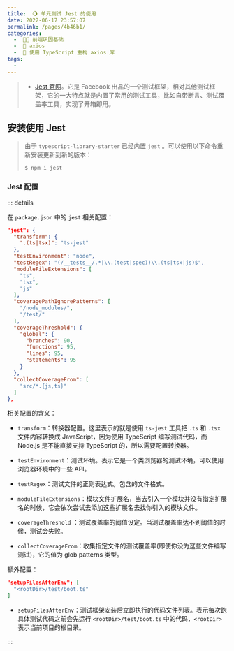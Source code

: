 ```yaml
---
title:  🌖 单元测试 Jest 的使用
date: 2022-06-17 23:57:07
permalink: /pages/4b46b1/
categories:
  -  🚶🏻 前端巩固基础
  -  🚟 axios
  -  💽 使用 TypeScript 重构 axios 库
tags:
  - 
---
```

> + [Jest 官网](https://jestjs.io/en/)。它是 Facebook 出品的一个测试框架，相对其他测试框架，它的一大特点就是内置了常用的测试工具，比如自带断言、测试覆盖率工具，实现了开箱即用。



## 安装使用 Jest

> 由于 `typescript-library-starter` 已经内置 `jest` 。可以使用以下命令重新安装更新到新的版本：
>
> ```shell
> $ npm i jest
> ```



### Jest 配置

::: details

在 `package.json` 中的 `jest` 相关配置：

```json
"jest": {
  "transform": {
    ".(ts|tsx)": "ts-jest"
  },
  "testEnvironment": "node",
  "testRegex": "(/__tests__/.*|\\.(test|spec))\\.(ts|tsx|js)$",
  "moduleFileExtensions": [
    "ts",
    "tsx",
    "js"
  ],
  "coveragePathIgnorePatterns": [
    "/node_modules/",
    "/test/"
  ],
  "coverageThreshold": {
    "global": {
      "branches": 90,
      "functions": 95,
      "lines": 95,
      "statements": 95
    }
  },
  "collectCoverageFrom": [
    "src/*.{js,ts}"
  ]
},
```

相关配置的含义：

+ `transform`：转换器配置。这里表示的就是使用 `ts-jest` 工具把 `.ts` 和 `.tsx` 文件内容转换成 JavaScript，因为使用 TypeScript 编写测试代码，而 Node.js 是不能直接支持 TypeScript 的，所以需要配置转换器。
+ `testEnvironment`：测试环境。表示它是一个类浏览器的测试环境，可以使用浏览器环境中的一些 API。
+ `testRegex`：测试文件的正则表达式。包含的文件格式。
+ `moduleFileExtensions`：模块文件扩展名，当去引入一个模块并没有指定扩展名的时候，它会依次尝试去添加这些扩展名去找你引入的模块文件。

+ `coverageThreshold` ：测试覆盖率的阈值设定。当测试覆盖率达不到阈值的时候，测试会失败。
+ `collectCoverageFrom`：收集指定文件的测试覆盖率(即使你没为这些文件编写测试)，它的值为 glob patterns 类型。

额外配置：

```json
"setupFilesAfterEnv": [
  "<rootDir>/test/boot.ts"
]
```

+ `setupFilesAfterEnv`：测试框架安装后立即执行的代码文件列表。表示每次跑具体测试代码之前会先运行 `<rootDir>/test/boot.ts` 中的代码，`<rootDir>` 表示当前项目的根目录。

:::

